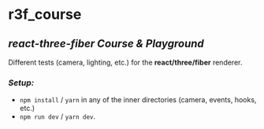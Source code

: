 # r3f_course

## _**react-three-fiber** Course & Playground_

Different tests (camera, lighting, etc.) for the **react/three/fiber** renderer.

### _Setup:_

- `npm install` / `yarn` in any of the inner directories (camera, events, hooks, etc.)
- `npm run dev` / `yarn dev`.
